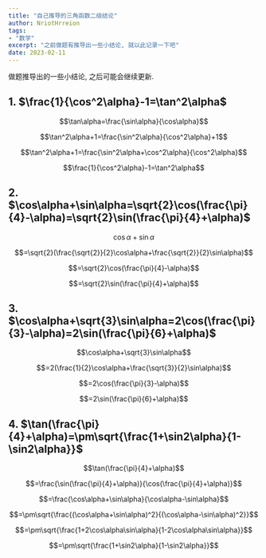 ```yaml
---
title: "自己推导的三角函数二级结论"
author: NriotHrreion
tags:
- "数学"
excerpt: "之前做题有推导出一些小结论, 就以此记录一下吧"
date: 2023-02-11
---
```


做题推导出的一些小结论, 之后可能会继续更新.

## 1. $\frac{1}{\cos^2\alpha}-1=\tan^2\alpha$

$$\tan\alpha=\frac{\sin\alpha}{\cos\alpha}$$

$$\tan^2\alpha+1=\frac{\sin^2\alpha}{\cos^2\alpha}+1$$

$$\tan^2\alpha+1=\frac{\sin^2\alpha+\cos^2\alpha}{\cos^2\alpha}$$

$$\frac{1}{\cos^2\alpha}-1=\tan^2\alpha$$

## 2. $\cos\alpha+\sin\alpha=\sqrt{2}\cos(\frac{\pi}{4}-\alpha)=\sqrt{2}\sin(\frac{\pi}{4}+\alpha)$

$$\cos\alpha+\sin\alpha$$

$$=\sqrt{2}(\frac{\sqrt{2}}{2}\cos\alpha+\frac{\sqrt{2}}{2}\sin\alpha)$$

$$=\sqrt{2}\cos(\frac{\pi}{4}-\alpha)$$

$$=\sqrt{2}\sin(\frac{\pi}{4}+\alpha)$$

## 3. $\cos\alpha+\sqrt{3}\sin\alpha=2\cos(\frac{\pi}{3}-\alpha)=2\sin(\frac{\pi}{6}+\alpha)$

$$\cos\alpha+\sqrt{3}\sin\alpha$$

$$=2(\frac{1}{2}\cos\alpha+\frac{\sqrt{3}}{2}\sin\alpha)$$

$$=2\cos(\frac{\pi}{3}-\alpha)$$

$$=2\sin(\frac{\pi}{6}+\alpha)$$

## 4. $\tan(\frac{\pi}{4}+\alpha)=\pm\sqrt{\frac{1+\sin2\alpha}{1-\sin2\alpha}}$

$$\tan(\frac{\pi}{4}+\alpha)$$

$$=\frac{\sin(\frac{\pi}{4}+\alpha)}{\cos(\frac{\pi}{4}+\alpha)}$$

$$=\frac{\cos\alpha+\sin\alpha}{\cos\alpha-\sin\alpha}$$

$$=\pm\sqrt{\frac{(\cos\alpha+\sin\alpha)^2}{(\cos\alpha-\sin\alpha)^2}}$$

$$=\pm\sqrt{\frac{1+2\cos\alpha\sin\alpha}{1-2\cos\alpha\sin\alpha}}$$

$$=\pm\sqrt{\frac{1+\sin2\alpha}{1-\sin2\alpha}}$$
